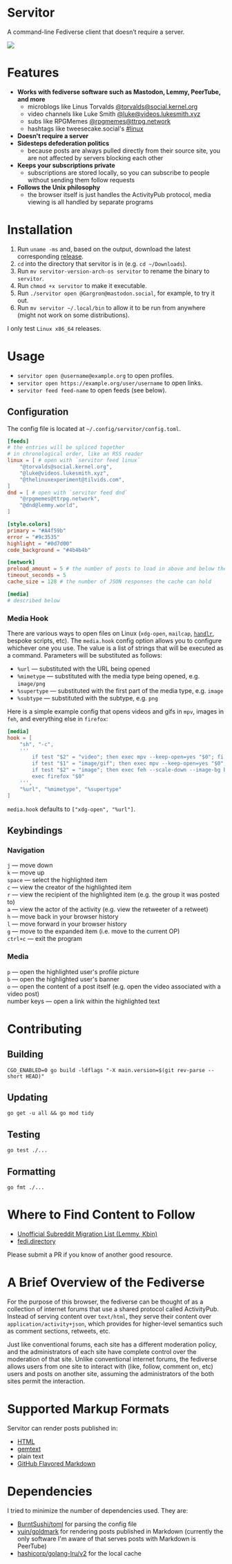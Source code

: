 # Servitor

A command-line Fediverse client that doesn’t require a server.

![](/assets/demo.gif)

# Features

* **Works with fediverse software such as Mastodon, Lemmy, PeerTube, and more**
  * microblogs like Linus Torvalds [@torvalds@social.kernel.org](https://social.kernel.org/torvalds)
  * video channels like Luke Smith [@luke@videos.lukesmith.xyz](https://videos.lukesmith.xyz/a/luke/video-channels)
  * subs like RPGMemes [@rpgmemes@ttrpg.network](https://ttrpg.network/c/rpgmemes)
  * hashtags like tweesecake.social's [#linux](https://tweesecake.social/tags/linux)
* **Doesn't require a server**
* **Sidesteps defederation politics**
  * because posts are always pulled directly from their source site, you are not affected by servers blocking each other
* **Keeps your subscriptions private**
  * subscriptions are stored locally, so you can subscribe to people without sending them follow requests
* **Follows the Unix philosophy**
  * the browser itself is just handles the ActivityPub protocol, media viewing is all handled by separate programs

# Installation

1. Run `uname -ms` and, based on the output, download the latest corresponding [release](https://github.com/BentonEdmondson/servitor/releases).
1. `cd` into the directory that servitor is in (e.g. `cd ~/Downloads`).
1. Run `mv servitor-version-arch-os servitor` to rename the binary to `servitor`.
1. Run `chmod +x servitor` to make it executable.
1. Run `./servitor open @Gargron@mastodon.social`, for example, to try it out.
1. Run `mv servitor ~/.local/bin` to allow it to be run from anywhere (might not work on some distributions).

I only test `Linux x86_64` releases.

# Usage

* `servitor open @username@example.org` to open profiles.
* `servitor open https://example.org/user/username` to open links.
* `servitor feed feed-name` to open feeds (see below).

## Configuration

The config file is located at `~/.config/servitor/config.toml`.

```toml
[feeds]
# the entries will be spliced together
# in chronological order, like an RSS reader
linux = [ # open with `servitor feed linux`
    "@torvalds@social.kernel.org",
    "@luke@videos.lukesmith.xyz",
    "@thelinuxexperiment@tilvids.com",
]
dnd = [ # open with `servitor feed dnd`
    "@rpgmemes@ttrpg.network",
    "@dnd@lemmy.world",
]

[style.colors]
primary = "#A4f59b"
error = "#9c3535"
highlight = "#0d7d00"
code_background = "#4b4b4b"

[network]
preload_amount = 5 # the number of posts to load in above and below the highlighted post
timeout_seconds = 5
cache_size = 128 # the number of JSON responses the cache can hold

[media]
# described below
```

### Media Hook

There are various ways to open files on Linux (`xdg-open`, `mailcap`, [`handlr`](https://github.com/chmln/handlr), bespoke scripts, etc). The `media.hook` config option allows you to configure whichever one you use. The value is a list of strings that will be executed as a command. Parameters will be substituted as follows:

* `%url` — substituted with the URL being opened
* `%mimetype` — substituted with the media type being opened, e.g. `image/png`
* `%supertype` — substituted with the first part of the media type, e.g. `image`
* `%subtype` — substituted with the subtype, e.g. `png`

Here is a simple example config that opens videos and gifs in `mpv`, images in `feh`, and everything else in `firefox`:

```toml
[media]
hook = [
    "sh", "-c",
    '''
        if test "$2" = "video"; then exec mpv --keep-open=yes "$0"; fi
        if test "$1" = "image/gif"; then exec mpv --keep-open=yes "$0"; fi
        if test "$2" = "image"; then exec feh --scale-down --image-bg black "$0"; fi
        exec firefox "$0"
    ''',
    "%url", "%mimetype", "%supertype"
]
```

`media.hook` defaults to `["xdg-open", "%url"]`.

## Keybindings

### Navigation
`j` — move down\
`k` — move up\
`space` — select the highlighted item\
`c` — view the creator of the highlighted item\
`r` — view the recipient of the highlighted item (e.g. the group it was posted to)\
`a` — view the actor of the activity (e.g. view the retweeter of a retweet)\
`h` — move back in your browser history\
`l` — move forward in your browser history\
`g` — move to the expanded item (i.e. move to the current OP)\
`ctrl+c` — exit the program

### Media
`p` — open the highlighted user's profile picture\
`b` — open the highlighted user's banner\
`o` — open the content of a post itself (e.g. open the video associated with a video post)\
number keys — open a link within the highlighted text

# Contributing

## Building

```
CGO_ENABLED=0 go build -ldflags "-X main.version=$(git rev-parse --short HEAD)"
```

## Updating

```
go get -u all && go mod tidy
```

## Testing

```
go test ./...
```

## Formatting

```
go fmt ./...
```

# Where to Find Content to Follow

* [Unofficial Subreddit Migration List (Lemmy, Kbin)](https://www.quippd.com/writing/2023/06/15/unofficial-subreddit-migration-list-lemmy-kbin-etc.html)
* [fedi.directory](https://fedi.directory/)

Please submit a PR if you know of another good resource.

# A Brief Overview of the Fediverse

For the purpose of this browser, the fediverse can be thought of as a collection of internet forums that use a shared protocol called ActivityPub. Instead of serving content over `text/html`, they serve their content over `application/activity+json`, which provides for higher-level semantics such as comment sections, retweets, etc.

Just like conventional forums, each site has a different moderation policy, and the administrators of each site have complete control over the moderation of that site. Unlike conventional internet forums, the fediverse allows users from one site to interact with (like, follow, comment on, etc) users and posts on another site, assuming the administrators of the both sites permit the interaction.

# Supported Markup Formats

Servitor can render posts published in:
* [HTML](https://en.wikipedia.org/wiki/HTML)
* [gemtext](https://gemini.circumlunar.space/docs/gemtext.gmi)
* plain text
* [GitHub Flavored Markdown](https://docs.github.com/en/get-started/writing-on-github/getting-started-with-writing-and-formatting-on-github/basic-writing-and-formatting-syntax)

# Dependencies

I tried to minimize the number of dependencies used. They are:

* [BurntSushi/toml](https://github.com/BurntSushi/toml) for parsing the config file
* [yuin/goldmark](https://github.com/yuin/goldmark) for rendering posts published in Markdown (currently the only software I'm aware of that serves posts with Markdown is PeerTube)
* [hashicorp/golang-lru/v2](https://github.com/hashicorp/golang-lru) for the local cache
